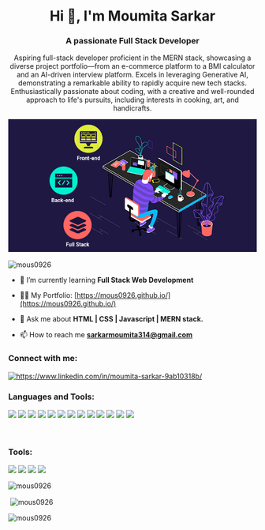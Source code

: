 <h1 align="center">Hi 👋, I'm Moumita Sarkar</h1>
<h3 align="center">A passionate Full Stack Developer</h3>
<p align="center">
Aspiring full-stack developer proficient in the MERN stack, showcasing a diverse project portfolio—from an e-commerce platform to a BMI calculator and an AI-driven interview platform. Excels in leveraging Generative AI, demonstrating a remarkable ability to rapidly acquire new tech stacks. Enthusiastically passionate about coding, with a creative and well-rounded approach to life's pursuits, including interests in cooking, art, and handicrafts.
  
</p>

<img src="https://github.com/MouS0926/MouS0926.github.io/blob/master/src/image/full-stack-development.gif" />
<p align="left"> <img src="https://komarev.com/ghpvc/?username=mous0926&label=Profile%20views&color=0e75b6&style=flat" alt="mous0926" /> </p>

- 🌱 I’m currently learning **Full Stack Web Development**

- 👨‍💻 My Portfolio: [https://mous0926.github.io/](https://mous0926.github.io/)

- 💬 Ask me about **HTML | CSS | Javascript | MERN stack.**

- 📫 How to reach me **sarkarmoumita314@gmail.com**


<h3 align="left">Connect with me:</h3>
<p align="left">
<a href="https://linkedin.com/in/https://www.linkedin.com/in/moumita-sarkar-9ab10318b/" target="__blank"><img align="center" src="https://raw.githubusercontent.com/rahuldkjain/github-profile-readme-generator/master/src/images/icons/Social/linked-in-alt.svg" alt="https://www.linkedin.com/in/moumita-sarkar-9ab10318b/" height="30" width="40" /></a>
</p>

<h3 align="left">Languages and Tools:</h3>

<div>
  <img src="https://img.shields.io/badge/React-text?style=for-the-badge&logo=React&color=003366" />
   <img src="https://img.shields.io/badge/redux-text?style=for-the-badge&logo=redux&color=204456" />
   <img src="https://img.shields.io/badge/typescript-text?style=for-the-badge&logo=typescript&color=204456" />
   <img src="https://img.shields.io/badge/chakraui-text?style=for-the-badge&logo=chakraui&color=3B0B24" />
 <img src="https://img.shields.io/badge/HTML5-text?style=for-the-badge&logo=HTML5&color=2b3b35" />
  <img src="https://img.shields.io/badge/javascript-text?style=for-the-badge&logo=javascript&color=204456" />
  <img src="https://img.shields.io/badge/node-text?style=for-the-badge&logo=node.js&color=D7DF01" />
   <img src="https://img.shields.io/badge/Express-text?style=for-the-badge&logo=express&color=204456" />
<img src="https://img.shields.io/badge/MongoDB-text?style=for-the-badge&logo=mongodb&color=71CDFF"/>

<img src="https://img.shields.io/badge/bootstrap-text?style=for-the-badge&logo=bootstrap&color=FFF68F"/>
<img src="https://img.shields.io/badge/GIT-text?style=for-the-badge&logo=git&color=003366" />
<img src="https://img.shields.io/badge/angular-text?style=for-the-badge&logo=angular&color=FF0000"/>
<img src="https://img.shields.io/badge/Prompt%20engineering-text?style=for-the-badge&logo=&color=088F8F"/>
</div>
<br/><br/>

<h3 align="left">Tools:</h3>
<div>
 
<img src="https://img.shields.io/badge/GIT-text?style=for-the-badge&logo=git&color=003366" />
<img src="https://img.shields.io/badge/POSTMAN-text?style=for-the-badge&logo=postman&color=c0c0c0" />
<img src="https://img.shields.io/badge/Adobe%20photoshop-text?style=for-the-badge&logo=adobephotoshop&color=0B0B3B" />
<img src="https://img.shields.io/badge/Adobe%20Illustrator-text?style=for-the-badge&logo=adobeillustrator&color=3B0B0B"/>


</div>
<p><img  src="https://github-readme-stats.vercel.app/api/top-langs?username=mous0926&show_icons=true&locale=en&layout=compact" alt="mous0926" /></p>

<p>&nbsp;<img align="center" src="https://github-readme-stats.vercel.app/api?username=mous0926&show_icons=true&locale=en" alt="mous0926" /></p>

<p><img align="center" src="https://github-readme-streak-stats.herokuapp.com/?user=mous0926&" alt="mous0926" /></p>

